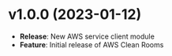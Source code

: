 # v1.0.0 (2023-01-12)

* **Release**: New AWS service client module
* **Feature**: Initial release of AWS Clean Rooms

